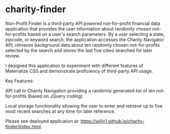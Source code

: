 # charity-finder

Non-Profit Finder is a third-party API powered not-for-profit financial data application that provides the user information about randomly chosen not-for-profits based on a user's search parameters. By a user selecting a state, zipcode, or keyword search, the application accesses the Charity Navigator API, retrieves background data about ten randomly chosen not-for-profits selected by the search and stores the last five cities searched for later review.

I designed this application to experiment with different features of Materialize CSS and demonstrate proficiency of third-party API usage.

Key Features:

API call to Charity Navigation providing a randomly generated list of ten not-for-profits (based on JQuery coding)

Local storage functionality allowing the user to enter and retrieve up to five most recent searches at any time for later reference.

Please see deployed application at: https://willv1.github.io/charity-finder/index.html.
